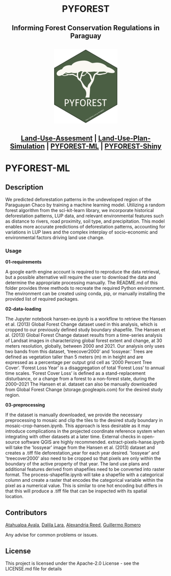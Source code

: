 <h1 align="center">

PYFOREST

</h1>

<h2 align="center">

Informing Forest Conservation Regulations in Paraguay

</h2>

<h2 align="center">

<img src="https://github.com/cp-PYFOREST/Land-Use-Plan-Simulation/blob/main/img/pyforest_hex_sticker.png" alt="Banner" width="200">

</h2>

<h2 align="center">

[Land-Use-Assesment](https://github.com/cp-PYFOREST/Land-Use-Assessment) | [Land-Use-Plan-Simulation](https://github.com/cp-PYFOREST/Land-Use-Plan-Simulation) | [PYFOREST-ML](https://github.com/cp-PYFOREST/PYFOREST-ML) | [PYFOREST-Shiny](https://github.com/cp-PYFOREST/PYFOREST-Shiny)

</h2>

# PYFOREST-ML


## Description
We predicted deforestation patterns in the undeveloped region of the Paraguayan Chaco by training a machine learning model. Utilizing a random forest algorithm from the sci-kit-learn library, we incorporate historical deforestation patterns, LUP data, and relevant environmental features such as distance to rivers, road proximity, soil type, and precipitation. This model enables more accurate predictions of deforestation patterns, accounting for variations in LUP laws and the complex interplay of socio-economic and environmental factors driving land use change.

### Usage

**01-requirements**

A google earth engine account is required to reproduce the data retrieval, but a possible alternative will require the user to download the data and determine the appropriate processing manually. 
The README.md of this folder provides three methods to recreate the required Python environment. The environment can be created using conda, pip, or manually installing the provided list of required packages. 

**02-data-loading**

The Jupyter notebook hansen-ee.ipynb  is a workflow to retrieve the Hansen et al. (2013) Global Forest Change dataset used in this analysis, which is cropped to our previously defined study boundary shapefile. 
The Hansen et al. (2013) Global Forest Change dataset  results from a time-series analysis of Landsat images in characterizing global forest extent and change, at 30 meters resolution, globally, between 2000 and 2021. 
Our analysis only uses two bands from this dataset, ‘treecover2000’ and ‘lossyear.’ Trees are defined as vegetation taller than 5 meters (m) m in height and are expressed as a percentage per output grid cell as ‘2000 Percent Tree Cover’.  ‘Forest Loss Year’ is a disaggregation of total ‘Forest Loss’ to annual time scales. ‘Forest Cover Loss’ is defined as a stand-replacement disturbance, or a change from a forest to a non-forest state, during the 2000–2021
The  Hansen et al. dataset can also be manually downloaded from Global Forest Change (storage.googleapis.com) for the desired study region.

**03-preprocessing**

If the dataset is manually downloaded, we provide the necessary preprocessing to mosaic and clip the tiles to the desired study boundary in mosaic-crop-hansen.ipynb. This approach is less desirable as it may introduce complications in the projected coordinate reference system when integrating with other datasets at a later time. External checks in open-source software QGIS are highly recommended.
extract-pixels-hanse.ipynb will take the 'lossyear' image from the Hansen et al. (2013) dataset and creates a .tiff file deforestation_year for each year desired. 'lossyear' and 'treecover2000' also need to be cropped so that pixels are only within the boundary of the active property of that year. 
The land use plans and additional features derived from shapefiles need to be converted into raster format. The process-shapefile.ipynb will take a shapefile with a categorical column and create a raster that encodes the categorical variable within the pixel as a numerical value. This is similar to one hot encoding but differs in that this will produce a .tiff file that can be inspected with its spatial location.

## Contributors
[Atahualpa Ayala](Atahualpa-Ayala),  [Dalila Lara](https://github.com/dalilalara),  [Alexandria Reed](https://github.com/reedalexandria),  [Guillermo Romero](https://github.com/romero61)

Any advise for common problems or issues.

## License

This project is licensed under the Apache-2.0 License - see the LICENSE.md file for details
